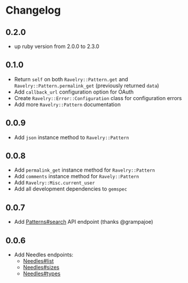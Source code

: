# Changelog

## 0.2.0

- up ruby version from 2.0.0 to 2.3.0

## 0.1.0

- Return `self` on both `Ravelry::Pattern.get` and `Ravelry::Pattern.permalink_get` (previously returned `data`)
- Add `callback_url` configuration option for OAuth
- Create `Ravelry::Error::Configuration` class for configuration errors
- Add more `Ravelry::Pattern` documentation

## 0.0.9

- Add `json` instance method to `Ravelry::Pattern`

## 0.0.8

- Add `permalink_get` instance method for `Ravelry::Pattern`
- Add `comments` instance method for `Ravely::Pattern`
- Add `Ravelry::Misc.current_user`
- Add all development dependencies to `gemspec`

## 0.0.7

- Add [Patterns#search](http://www.ravelry.com/api#patterns_search) API endpoint (thanks @grampajoe)

## 0.0.6

- Add Needles endpoints:
  - [Needles#list](http://www.ravelry.com/api#needles_list)
  - [Needles#sizes](http://www.ravelry.com/api#needles_sizes)
  - [Needles#types](http://www.ravelry.com/api#needles_types)


